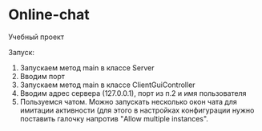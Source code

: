# Online-chat

Учебный проект

Запуск:
1. Запускаем метод main в классе Server
2. Вводим порт
3. Запускаем метод main в классе ClientGuiController
4. Вводим адрес сервера (127.0.0.1), порт из п.2 и имя пользователя
5. Пользуемся чатом.
Можно запускать несколько окон чата для имитации активности (для этого в настройках конфигурации нужно поставить галочку напротив "Allow multiple instances".
